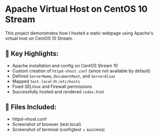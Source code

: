 # Apache Virtual Host on CentOS 10 Stream

This project demonstrates how I hosted a static webpage using Apache's virtual host on CentOS 10 Stream.

## 🧩 Key Highlights:
- Apache installation and config on CentOS Stream 10
- Custom creation of `httpd-vhost.conf` (since not available by default)
- Defined `ServerName`, `DocumentRoot`, and `ServerAlias`
- Mapped `test.local` in `/etc/hosts`
- Fixed SELinux and Firewall permissions
- Successfully hosted and rendered `index.html`

## 📂 Files Included:
- httpd-vhost.conf
- Screenshot of browser (test.local)
- Screenshot of terminal (configtest + success)

